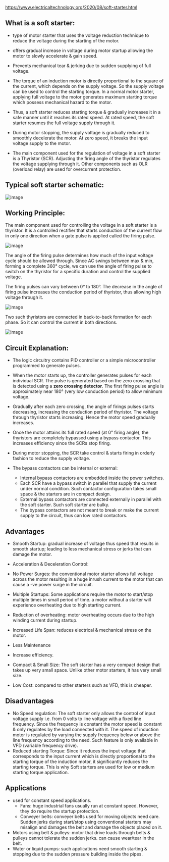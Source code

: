 https://www.electricaltechnology.org/2020/08/soft-starter.html

## What is a soft starter:

- type of motor starter that uses the voltage reduction technique to reduce the voltage during the starting of the motor.
- offers gradual increase in voltage during motor startup allowing the motor to slowly accelerate & gain speed.
- Prevents mechanical tear & jerking due to sudden supplying of full voltage.

- The torque of an induction motor is directly proportional to the square of the current, which depends on the supply voltage. So the supply voltage can be used to control the starting torque. In a normal motor starter, applying full voltage to the motor generates maximum starting torque which possess mechanical hazard to the motor.
- Thus, a soft starter reduces starting torque & gradually increases it in a safe manner until it reaches its rated speed. At rated speed, the soft starter resumes the full voltage supply through it.

- During motor stopping, the supply voltage is gradually reduced to smoothly decelerate the motor. At zero speed, it breaks the input voltage supply to the motor.

- The main component used for the regulation of voltage in a soft starter is a Thyristor (SCR). Adjusting the firing angle of the thyristor regulates the voltage supplying through it. Other components such as OLR (overload relay) are used for overcurrent protection.


## Typical soft starter schematic:

![image](https://user-images.githubusercontent.com/42329930/214681899-c3a70d2c-d833-41d5-b00d-aa8b38bd4f82.png)


## Working Principle:
The main component used for controlling the voltage in a soft starter is a thyristor. It is a controlled rectifier that starts conduction of the current flow in only one direction when a gate pulse is applied called the firing pulse.

  ![image](https://user-images.githubusercontent.com/42329930/214682101-2eff1078-4a53-4452-bf2c-e12687295203.png)

The angle of the firing pulse determines how much of the input voltage cycle should be allowed through. Since AC swings between max & min, forming a complete 360° cycle, we can use the angle of firing pulse to switch on the thyristor for a specific duration and control the supplied voltage.

The firing pulses can vary between 0° to 180°. The decrease in the angle of firing pulse increases the conduction period of thyristor, thus allowing high voltage through it.

  ![image](https://user-images.githubusercontent.com/42329930/214682170-6bd9cb08-0e71-4d22-aaad-ee8d7d2f6aad.png)

Two such thyristors are connected in back-to-back formation for each phase. So it can control the current in both directions.

  ![image](https://user-images.githubusercontent.com/42329930/214682283-daea4ab8-897a-455d-8c9d-f2b90d755ab6.png)



## Circuit Explanation:
- The logic circuitry contains PID controller or a simple microcontroller programmed to generate pulses.
- When the motor starts up, the controller generates pulses for each individual SCR. The pulse is generated based on the zero crossing that is detected using a **zero crossing detector**. The first firing pulse angle is approximately near 180° (very low conduction period) to allow minimum voltage.
- Gradually after each zero crossing, the angle of firings pulses starts decreasing, increasing the conduction period of thyristor. The voltage through thyristor starts increasing. Hence the motor speed gradually increases.

- Once the motor attains its full rated speed (at 0° firing angle), the thyristors are completely bypassed using a bypass contactor. This increases efficiency since the SCRs stop firing. 
- During motor stopping, the SCR take control & starts firing in orderly fashion to reduce the supply voltage.


- The bypass contactors can be internal or external:
  - Internal bypass contactors are embedded inside the power switches. 
  - Each SCR have a bypass switch in parallel that supply the current under normal condition. Such contactor configuration takes small space & the starters are in compact design. 
  - External bypass contactors are connected externally in parallel with the soft starter. Such soft starter are bulky.
  - The bypass contactors are not meant to break or make the current supply to the circuit, thus can low rated contactors.




## Advantages
- Smooth Startup: gradual increase of voltage thus speed that results in smooth startup; leading to less mechanical stress or jerks that can damage the motor.

- Acceleration & Deceleration Control: 
- No Power Surges: the conventional motor starter allows full voltage across the motor resulting in a huge inrush current to the motor that can cause a -ve power surge in the circuit.
- Multiple Startups: Some applications require the motor to start/stop multiple times in small period of time. a motor without a starter will experience overheating due to high starting current.  
- Reduction of overheating: motor overheating occurs due to the high winding current during startup.
- Increased Life Span: reduces electrical & mechanical stress on the motor.
- Less Maintenance
- Increase efficiency.
- Compact & Small Size: The soft starter has a very compact design that takes up very small space. Unlike other motor starters, it has very small size.
- Low Cost: compared to other starters such as VFD, this is cheaper.

## Disadvantages
- No Speed regulation: The soft starter only allows the control of input voltage supply i.e. from 0 volts to line voltage with a fixed line frequency. Since the frequency is constant the motor speed is constant & only regulates by the load connected with it. The speed of induction motor is regulated by varying the supply frequency below or above the line frequency according to the need. Such feature is only available in VFD (variable frequency drive).
- Reduced starting Torque: Since it reduces the input voltage that corresponds to the input current which is directly proportional to the starting torque of the induction motor, it significantly reduces the starting torque. This is why Soft starters are used for low or medium starting torque application.


## Applications
- used for constant speed applications.
  - Fans: huge industrial fans usually run at constant speed. However, they do require the startup protection.
  - Conveyer belts: conveyer belts used for moving objects need care. Sudden jerks during start/stop using conventional starters may misalign and damages the belt and damage the objects placed on it.
- Motors using belt & pulleys: motor that drive loads through belts & pulleys cannot tolerate the sudden jerks. can cause wear/tear in the belt.
- Water or liquid pumps: such applications need smooth starting & stopping due to the sudden pressure building inside the pipes. 

